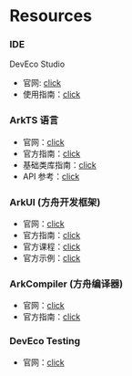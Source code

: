 # Resources

### IDE

DevEco Studio
- 官网: [click](https://developer.huawei.com/consumer/cn/deveco-studio/)
- 使用指南：[click](https://developer.huawei.com/consumer/cn/doc/harmonyos-guides-V2/devecostudio_userguide-0000001054619202-V2)

### ArkTS 语言
- 官网：[click](https://developer.huawei.com/consumer/cn/arkts/)
- 官方指南：[click](https://developer.huawei.com/consumer/cn/doc/harmonyos-guides-V2/arkts-basics-0000001454809260-V2)
- 基础类库指南：[click](https://developer.huawei.com/consumer/cn/doc/harmonyos-guides-V2/1_3arkts_u8bed_u8a00_u57fa_u7840_u7c7b_u5e93-0000001632530086-V2)
- API 参考：[click](https://developer.huawei.com/consumer/cn/doc/harmonyos-references-V2/syscap-0000001408089368-V2?catalogVersion=V2)

### ArkUI (方舟开发框架)
- 官网：[click](https://developer.huawei.com/consumer/cn/arkui/)
- 官方指南：[click](https://developer.huawei.com/consumer/cn/doc/harmonyos-guides-V2/arkui-overview-0000001532577181-V2)
- 官方课程：[click](https://developer.huawei.com/consumer/cn/training/)
- 官方示例：[click](https://developer.huawei.com/consumer/cn/hmos/samples?catalogVersion=V2)

### ArkCompiler (方舟编译器)
- 官网：[click](https://developer.huawei.com/consumer/cn/arkcompiler/)
- 官方指南：[click](https://gitee.com/openharmony/docs/blob/master/zh-cn/device-dev/subsystems/subsys-arkcompiler-guide.md)

### DevEco Testing
- 官网：[click](https://devecoservice.harmonyos.com/#deveco-testing)
